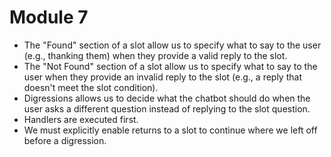 # Module 7
- The "Found" section of a slot allow us to specify what to say to the user (e.g., thanking them) when they provide a valid reply to the slot.
- The "Not Found" section of a slot allow us to specify what to say to the user when they provide an invalid reply to the slot (e.g., a reply that doesn't meet the slot condition).
- Digressions allows us to decide what the chatbot should do when the user asks a different question instead of replying to the slot question.
- Handlers are executed first.
- We must explicitly enable returns to a slot to continue where we left off before a digression.